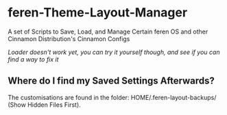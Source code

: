 # feren-Theme-Layout-Manager
A set of Scripts to Save, Load, and Manage Certain feren OS and other Cinnamon Distribution's Cinnamon Configs

*Loader doesn't work yet, you can try it yourself though, and see if you can find a way to fix it*

<h2>Where do I find my Saved Settings Afterwards?</h2>
The customisations are found in the folder: HOME/.feren-layout-backups/ (Show Hidden Files First).
